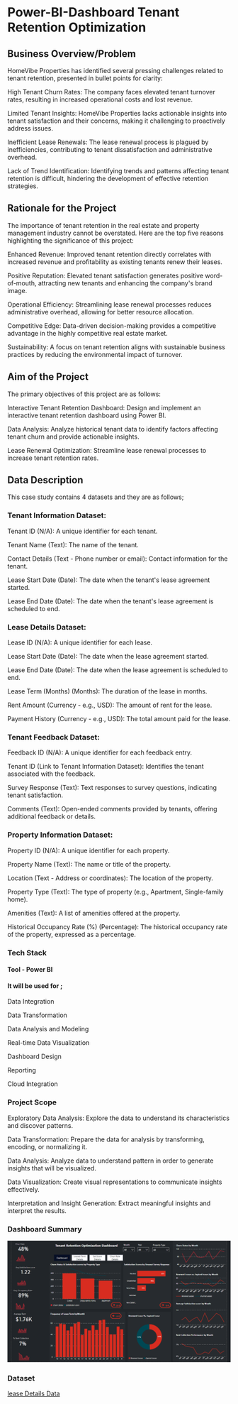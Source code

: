 # Power-BI-Dashboard Tenant Retention Optimization
## Business Overview/Problem
HomeVibe Properties has identified several pressing challenges related to tenant retention, presented in bullet points for clarity:

High Tenant Churn Rates: The company faces elevated tenant turnover rates, resulting in increased operational costs and lost revenue. 

Limited Tenant Insights: HomeVibe Properties lacks actionable insights into tenant satisfaction and their concerns, making it challenging to proactively address issues. 

Inefficient Lease Renewals: The lease renewal process is plagued by inefficiencies, contributing to tenant dissatisfaction and administrative overhead. 

Lack of Trend Identification: Identifying trends and patterns affecting tenant retention is difficult, hindering the development of effective retention strategies. 

## Rationale for the Project
The importance of tenant retention in the real estate and property management industry cannot be overstated. Here are the top five reasons highlighting the significance of this project:

Enhanced Revenue: Improved tenant retention directly correlates with increased revenue and profitability as existing tenants renew their leases. 

Positive Reputation: Elevated tenant satisfaction generates positive word-of-mouth, attracting new tenants and enhancing the company's brand image. 

Operational Efficiency: Streamlining lease renewal processes reduces administrative overhead, allowing for better resource allocation. 

Competitive Edge: Data-driven decision-making provides a competitive advantage in the highly competitive real estate market. 

Sustainability: A focus on tenant retention aligns with sustainable business practices by reducing the environmental impact of turnover. 

## Aim of the Project

The primary objectives of this project are as follows:

Interactive Tenant Retention Dashboard: Design and implement an interactive tenant retention dashboard using Power BI.

Data Analysis: Analyze historical tenant data to identify factors affecting tenant churn and provide actionable insights.

Lease Renewal Optimization: Streamline lease renewal processes to increase tenant retention rates. 

## Data Description

This case study contains 4 datasets and  they are as follows;

### Tenant Information Dataset:

 Tenant ID (N/A): A unique identifier for each tenant. 
 
 Tenant Name (Text): The name of the tenant. 
 
 Contact Details (Text - Phone number or email): Contact information for the tenant. 
 
 Lease Start Date (Date): The date when the tenant's lease agreement started. 
 
 Lease End Date (Date): The date when the tenant's lease agreement is scheduled to end. 
 
### Lease Details Dataset:

 Lease ID (N/A): A unique identifier for each lease. 
 
 Lease Start Date (Date): The date when the lease agreement started. 
 
 Lease End Date (Date): The date when the lease agreement is scheduled to end. 
 
 Lease Term (Months) (Months): The duration of the lease in months. 
 
 Rent Amount (Currency - e.g., USD): The amount of rent for the lease. 
 
 Payment History (Currency - e.g., USD): The total amount paid for the lease. 
 
### Tenant Feedback Dataset:

 Feedback ID (N/A): A unique identifier for each feedback entry. 
 
 Tenant ID (Link to Tenant Information Dataset): Identifies the tenant associated with the feedback. 
 
 Survey Response (Text): Text responses to survey questions, indicating tenant satisfaction. 
 
 Comments (Text): Open-ended comments provided by tenants, offering additional feedback or details. 
 
### Property Information Dataset:

 Property ID (N/A): A unique identifier for each property. 
 
 Property Name (Text): The name or title of the property. 
 
 Location (Text - Address or coordinates): The location of the property. 
 
 Property Type (Text): The type of property (e.g., Apartment, Single-family home). 
 
 Amenities (Text): A list of amenities offered at the property. 
 
 Historical Occupancy Rate (%) (Percentage): The historical occupancy rate of the property, expressed as a percentage. 
 
### Tech Stack
#### Tool - Power BI

#### It will be used for ;

 Data Integration 
 
 Data Transformation 
 
 Data Analysis and Modeling 
 
 Real-time Data Visualization 
 
 Dashboard Design 
 
 Reporting 
 
 Cloud Integration 
 
### Project Scope

 Exploratory Data Analysis: Explore the data to understand its characteristics and discover patterns. 
 
 Data Transformation: Prepare the data for analysis by transforming, encoding, or normalizing it. 
 
 Data Analysis: Analyze data to understand pattern in order to generate insights that will be visualized. 
 
 Data Visualization: Create visual representations to communicate insights effectively. 
 
 Interpretation and Insight Generation: Extract meaningful insights and interpret the results. 

### Dashboard Summary
![Dashboard](https://github.com/OLAMI04/Power-BI-Dashboard/blob/main/Estate%20Rtn.PNG)

### Dataset
[lease Details Data](https://github.com/OLAMI04/Power-BI-Dashboard/blob/main/Dataset/lease_details.csv)
